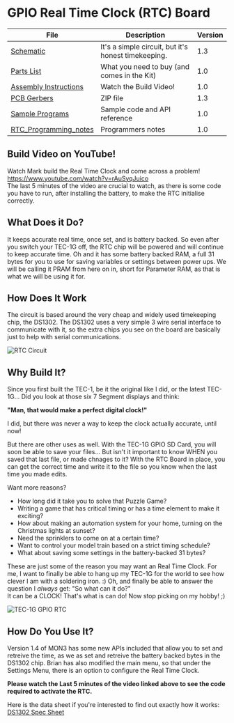 # GPIO Real Time Clock (RTC) Board
| File | Description | Version |
|---|---|---|
| [Schematic](TEC-1G_GPIO_RTC_Schematic_v1-0.pdf) | It's a simple circuit, but it's honest timekeeping. | 1.3 |
| [Parts List](./Partslist.md) | What you need to buy (and comes in the Kit) | 1.0 |
| [Assembly Instructions](./Assembly.md) | Watch the Build Video! | 1.0 |
| [PCB Gerbers](./TEC-1G_GPIO-RTC_Gerbers-v1-3.zip) | ZIP file | 1.3 |
| [Sample Programs](./Programs/) | Sample code and API reference | 1.0 |
| [RTC_Programming_notes](./RTC_Programming_notes.md) | Programmers notes | 1.0 |

## Build Video on YouTube!
Watch Mark build the Real Time Clock and come across a problem! https://www.youtube.com/watch?v=rAuSyqJuico<br>
The last 5 minutes of the video are crucial to watch, as there is some code you have to run, after installing the battery, to make the RTC initialise correctly.


## What Does it Do?
It keeps accurate real time, once set, and is battery backed. So even after you switch your TEC-1G off, 
the RTC chip will be powered and will continue to keep accurate time. Oh and it has some battery backed RAM,
a full 31 bytes for you to use for saving variables or settings between power ups. 
We will be calling it PRAM from here on in, short for Parameter RAM, as that is what we will be using it for.

## How Does It Work
The circuit is based around the very cheap and widely used timekeeping chip, the DS1302. 
The DS1302 uses a very simple 3 wire serial interface to communicate with it, so the extra chips you see on the board are basically
just to help with serial communications.

![RTC Circuit](pictures/RTC_Circuit.jpg)

## Why Build It?
Since you first built the TEC-1, be it the original like I did, or the latest TEC-1G... Did you look at those six 7 Segment displays
and think:

<b>"Man, that would make a perfect digital clock!"</b>

I did, but there was never a way to keep the clock actually accurate, until now!

But there are other uses as well. With the TEC-1G GPIO SD Card, you will soon be able to save your files... 
But isn't it important to know WHEN you saved that last file, or made chnages to it?
With the RTC Board in place, you can get the correct time and write it to the file so you know when the last time you made edits.

Want more reasons? 
- How long did it take you to solve that Puzzle Game?
- Writing a game that has critical timing or has a time element to make it exciting?
- How about making an automation system for your home, turning on the Christmas lights at sunset?
- Need the sprinklers to come on at a certain time?
- Want to control your model train based on a strict timing schedule?
- What about saving some settings in the battery-backed 31 bytes?

These are just some of the reason you may want an Real Time Clock. 
For me, I want to finally be able to hang up my TEC-1G for the world to see how clever I am with a soldering iron. :)
Oh, and finally be able to answer the question I *always* get: "So what can it do?"<br>
It can be a CLOCK! That's what is can do! Now stop picking on my hobby! ;)

![TEC-1G GPIO RTC](pictures/TEC-1G_GPIO_RTC-Board.jpg)

## How Do You Use It?
Version 1.4 of MON3 has some new APIs included that allow you to set and retreive the time, as we as set and retreive the battery backed bytes in the DS1302 chip. Brian has also modified the main menu, so that under the Settings Menu, there is an option to configure the Real Time Clock.

<b>Please watch the Last 5 minutes of the video linked above to see the code required to activate the RTC.</b>

Here is the data sheet if you're interested to find out exactly how it works: [DS1302 Spec Sheet](./DS1302_RTC_Timekeeper.pdf) 
